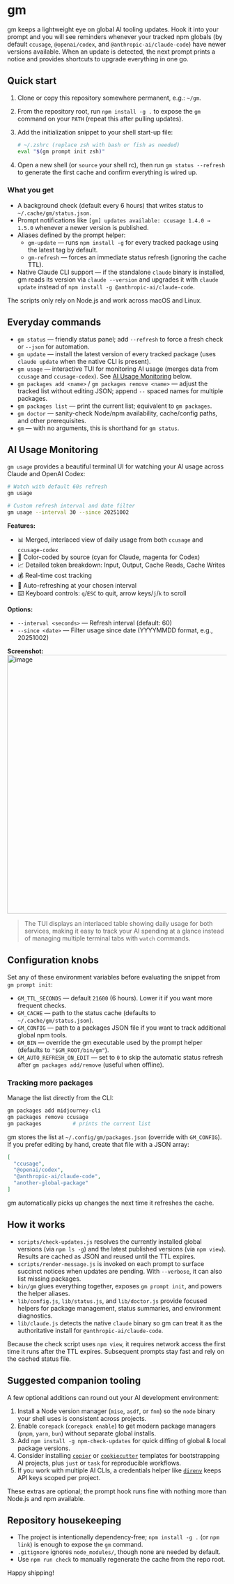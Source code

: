 # gm

gm keeps a lightweight eye on global AI tooling updates. Hook it into your prompt and you will see reminders whenever your tracked npm globals (by default `ccusage`, `@openai/codex`, and `@anthropic-ai/claude-code`) have newer versions available. When an update is detected, the next prompt prints a notice and provides shortcuts to upgrade everything in one go.

## Quick start

1. Clone or copy this repository somewhere permanent, e.g.: `~/gm`.
2. From the repository root, run `npm install -g .` to expose the `gm` command on your `PATH` (repeat this after pulling updates).
3. Add the initialization snippet to your shell start-up file:

   ```bash
   # ~/.zshrc (replace zsh with bash or fish as needed)
   eval "$(gm prompt init zsh)"
   ```

4. Open a new shell (or `source` your shell rc), then run `gm status --refresh` to generate the first cache and confirm everything is wired up.

### What you get

- A background check (default every 6 hours) that writes status to `~/.cache/gm/status.json`.
- Prompt notifications like `[gm] updates available: ccusage 1.4.0 → 1.5.0` whenever a newer version is published.
- Aliases defined by the prompt helper:
  - `gm-update` — runs `npm install -g` for every tracked package using the latest tag by default.
  - `gm-refresh` — forces an immediate status refresh (ignoring the cache TTL).
- Native Claude CLI support — if the standalone `claude` binary is installed, gm reads its version via `claude --version` and upgrades it with `claude update` instead of `npm install -g @anthropic-ai/claude-code`.

The scripts only rely on Node.js and work across macOS and Linux.

## Everyday commands

- `gm status` — friendly status panel; add `--refresh` to force a fresh check or `--json` for automation.
- `gm update` — install the latest version of every tracked package (uses `claude update` when the native CLI is present).
- `gm usage` — interactive TUI for monitoring AI usage (merges data from `ccusage` and `ccusage-codex`). See [AI Usage Monitoring](#ai-usage-monitoring) below.
- `gm packages add <name>` / `gm packages remove <name>` — adjust the tracked list without editing JSON; append `--` spaced names for multiple packages.
- `gm packages list` — print the current list; equivalent to `gm packages`.
- `gm doctor` — sanity-check Node/npm availability, cache/config paths, and other prerequisites.
- `gm` — with no arguments, this is shorthand for `gm status`.

## AI Usage Monitoring

`gm usage` provides a beautiful terminal UI for watching your AI usage across Claude and OpenAI Codex:

```bash
# Watch with default 60s refresh
gm usage

# Custom refresh interval and date filter
gm usage --interval 30 --since 20251002
```

**Features:**
- 📊 Merged, interlaced view of daily usage from both `ccusage` and `ccusage-codex`
- 🎨 Color-coded by source (cyan for Claude, magenta for Codex)
- 📈 Detailed token breakdown: Input, Output, Cache Reads, Cache Writes
- 💰 Real-time cost tracking
- 🔄 Auto-refreshing at your chosen interval
- ⌨️  Keyboard controls: `q`/`ESC` to quit, arrow keys/`j`/`k` to scroll

**Options:**
- `--interval <seconds>` — Refresh interval (default: 60)
- `--since <date>` — Filter usage since date (YYYYMMDD format, e.g., 20251002)

**Screenshot:**
<img width="1294" height="594" alt="image" src="https://github.com/user-attachments/assets/2a635d8e-0254-40cb-8b09-90ffcbabd0bf" />

> The TUI displays an interlaced table showing daily usage for both services, making it easy to track your AI spending at a glance instead of managing multiple terminal tabs with `watch` commands.

## Configuration knobs

Set any of these environment variables before evaluating the snippet from `gm prompt init`:

- `GM_TTL_SECONDS` — default `21600` (6 hours). Lower it if you want more frequent checks.
- `GM_CACHE` — path to the status cache (defaults to `~/.cache/gm/status.json`).
- `GM_CONFIG` — path to a packages JSON file if you want to track additional global npm tools.
- `GM_BIN` — override the gm executable used by the prompt helper (defaults to `"$GM_ROOT/bin/gm"`).
- `GM_AUTO_REFRESH_ON_EDIT` — set to `0` to skip the automatic status refresh after `gm packages add/remove` (useful when offline).

### Tracking more packages

Manage the list directly from the CLI:

```bash
gm packages add midjourney-cli
gm packages remove ccusage
gm packages          # prints the current list
```

gm stores the list at `~/.config/gm/packages.json` (override with `GM_CONFIG`). If you prefer editing by hand, create that file with a JSON array:

```json
[
  "ccusage",
  "@openai/codex",
  "@anthropic-ai/claude-code",
  "another-global-package"
]
```

gm automatically picks up changes the next time it refreshes the cache.

## How it works

- `scripts/check-updates.js` resolves the currently installed global versions (via `npm ls -g`) and the latest published versions (via `npm view`). Results are cached as JSON and reused until the TTL expires.
- `scripts/render-message.js` is invoked on each prompt to surface succinct notices when updates are pending. With `--verbose`, it can also list missing packages.
- `bin/gm` glues everything together, exposes `gm prompt init`, and powers the helper aliases.
- `lib/config.js`, `lib/status.js`, and `lib/doctor.js` provide focused helpers for package management, status summaries, and environment diagnostics.
- `lib/claude.js` detects the native `claude` binary so gm can treat it as the authoritative install for `@anthropic-ai/claude-code`.

Because the check script uses `npm view`, it requires network access the first time it runs after the TTL expires. Subsequent prompts stay fast and rely on the cached status file.

## Suggested companion tooling

A few optional additions can round out your AI development environment:

1. Install a Node version manager (`mise`, `asdf`, or `fnm`) so the `node` binary your shell uses is consistent across projects.
2. Enable `corepack` (`corepack enable`) to get modern package managers (`pnpm`, `yarn`, `bun`) without separate global installs.
3. Add `npm install -g npm-check-updates` for quick diffing of global & local package versions.
4. Consider installing [`copier`](https://github.com/copier-org/copier) or [`cookiecutter`](https://github.com/cookiecutter/cookiecutter) templates for bootstrapping AI projects, plus `just` or `task` for reproducible workflows.
5. If you work with multiple AI CLIs, a credentials helper like [`direnv`](https://direnv.net/) keeps API keys scoped per project.

These extras are optional; the prompt hook runs fine with nothing more than Node.js and npm available.

## Repository housekeeping

- The project is intentionally dependency-free; `npm install -g .` (or `npm link`) is enough to expose the `gm` command.
- `.gitignore` ignores `node_modules/`, though none are needed by default.
- Use `npm run check` to manually regenerate the cache from the repo root.

Happy shipping!
